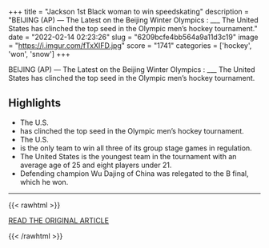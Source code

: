 +++
title = "Jackson 1st Black woman to win speedskating"
description = "BEIJING (AP) — The Latest on the Beijing Winter Olympics : ___ The United States has clinched the top seed in the Olympic men’s hockey tournament."
date = "2022-02-14 02:23:26"
slug = "6209bcfe4bb564a9a11d3c19"
image = "https://i.imgur.com/fTxXIFD.jpg"
score = "1741"
categories = ['hockey', 'won', 'snow']
+++

BEIJING (AP) — The Latest on the Beijing Winter Olympics : ___ The United States has clinched the top seed in the Olympic men’s hockey tournament.

## Highlights

- The U.S.
- has clinched the top seed in the Olympic men’s hockey tournament.
- The U.S.
- is the only team to win all three of its group stage games in regulation.
- The United States is the youngest team in the tournament with an average age of 25 and eight players under 21.
- Defending champion Wu Dajing of China was relegated to the B final, which he won.

---

{{< rawhtml >}}
  <p class="article-category">
    <a target="_blank" href="https://apnews.com/article/winter-olympics-live-updates-8f2ff694587207d1afd06d32b1ad7f64">READ THE ORIGINAL ARTICLE</a>
  </p>
{{< /rawhtml >}}
